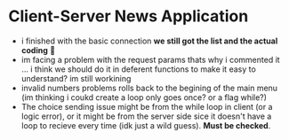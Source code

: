 # Client-Server News Application
- i finished with the basic connection **we still got the list and the actual coding** 👀
- im facing a problem with the request params thats why i commented it ... i think we should do it in deferent functions to make it easy to understand? im still workining
- invalid numbers problems rolls back to the begining of the main menu (im thinking i coukd create a loop only goes once? or a flag while?)
- The choice sending issue might be from the while loop in client (or a logic error), or it might be from the server side sice it doesn't have a loop to recieve every time (idk just a wild guess). **Must be checked**.
